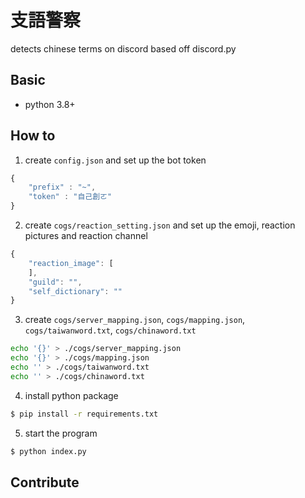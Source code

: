 # 支語警察

detects chinese terms on discord
based off discord.py

## Basic

- python 3.8+

## How to

1. create `config.json` and set up the bot token

```javascript
{
    "prefix" : "~",
    "token" : "自己創ㄛ"
}
```

2. create `cogs/reaction_setting.json` and set up the emoji, reaction pictures and reaction channel

```javascript
{
    "reaction_image": [
    ],
    "guild": "",
    "self_dictionary": ""
}
```

3. create `cogs/server_mapping.json`, `cogs/mapping.json`, `cogs/taiwanword.txt`, `cogs/chinaword.txt`

```sh
echo '{}' > ./cogs/server_mapping.json
echo '{}' > ./cogs/mapping.json
echo '' > ./cogs/taiwanword.txt
echo '' > ./cogs/chinaword.txt
```

4. install python package

```sh
$ pip install -r requirements.txt
```

5. start the program

```sh
$ python index.py
```

## Contribute


